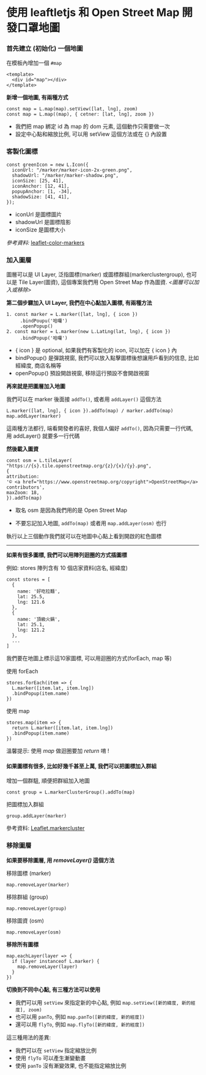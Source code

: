 # 使用 leaftletjs 和 Open Street Map 開發口罩地圖

### 首先建立 (初始化) 一個地圖

在模板內增加一個 `#map`
```
<template>
  <div id="map"></div>
</template>
```

**新增一個地圖, 有兩種方式**
```
const map = L.map(map).setView([lat, lng], zoom)
const map = L.map((map), { cetner: [lat, lng], zoom })
```

- 我們把 map 綁定 id 為 map 的 dom 元素, 這個動作只需要做一次
- 設定中心點和縮放比例, 可以用 setView 這個方法或在 {} 內設置

### 客製化圖標
```
const greenIcon = new L.Icon({
  iconUrl: "/marker/marker-icon-2x-green.png",
  shadowUrl: "/marker/marker-shadow.png",
  iconSize: [25, 41],
  iconAnchor: [12, 41],
  popupAnchor: [1, -34],
  shadowSize: [41, 41],
});
```

- iconUrl 是圖標圖片
- shadowUrl 是圖標陰影
- iconSize 是圖標大小

_參考資料:_ [leaflet-color-markers](https://github.com/pointhi/leaflet-color-markers)


### 加入圖層

圖層可以是 UI Layer, 泛指圖標(marker) 或圖標群組(markerclustergroup), 也可以是 Tile Layer(圖資), 這個專案我們用 Open Street Map 作為圖資. _<圖層可以加入或移除>_

__第二個步驟加入 UI Layer, 我們在中心點加入圖標, 有兩種方法__
```
1. const marker = L.marker([lat, lng], { icon })
     .bindPoupu('哈囉')
     .openPopup()
2. const marker = L.marker(new L.LatLng(lat, lng), { icon })
     .bindPopup('哈囉')
```

- { icon } 是 optional, 如果我們有客製化的 icon, 可以加在 { icon } 內
- bindPopup() 是彈跳視窗, 我們可以放入點擊圖標後想讓用戶看到的信息, 比如經緯度, 商店名稱等
- openPopup() 預設開啟視窗, 移除這行預設不會開啟視窗

**再來就是把圖層加入地圖**

我們可以在 marker 後面接 `addTo()`, 或者用 `addLayer()` 這個方法
```
L.marker([lat, lng], { icon }).addTo(map) / marker.addTo(map)
map.addLayer(marker)
```

這兩種方法都行, 端看開發者的喜好, 我個人偏好 `addTo()`, 因為只需要一行代碼, 用 addLayer() 就要多一行代碼

**然後載入圖資**
```
const osm = L.tileLayer(
"https://{s}.tile.openstreetmap.org/{z}/{x}/{y}.png",
{
attribution:
'© <a href="https://www.openstreetmap.org/copyright">OpenStreetMap</a> contributors',
maxZoom: 18,
}).addTo(map)
```

- 取名 osm 是因為我們用的是 Open Street Map

- 不要忘記加入地圖, `addTo(map)` 或者用 `map.addLayer(osm)` 也行

執行以上三個動作我們就可以在地圖中心點上看到開啟的紅色圖標

---

**如果有很多圖標, 我們可以用陣列迴圈的方式插圖標**

例如: stores 陣列含有 10 個店家資料(店名, 經緯度)
```
const stores = [
  {
    name: '好吃拉麵',
    lat: 25.5,
    lng: 121.6
  },
  {
    name: '頂級火鍋',
    lat: 25.1,
    lng: 121.2
  },
  ...
]
```

我們要在地圖上標示這10家圖標, 可以用迴圈的方式(forEach, map 等)

使用 forEach
```
stores.forEach(item => {
  L.marker([item.lat, item.lng])
  .bindPopup(item.name)  
})
```

使用 map 
```
stores.map(item => {
  return L.marker([item.lat, item.lng])
  .bindPopup(item.name)
})
```

溫馨提示: 使用 _map_ 做迴圈要加 _return_ 唷 !

#### 如果圖標有很多, 比如好幾千甚至上萬, 我們可以把圖標加入群組

增加一個群駔, 順便把群組加入地圖
```
const group = L.markerClusterGroup().addTo(map)
```

把圖標加入群組
```
group.addLayer(marker)
```

參考資料: [Leaflet.markercluster](https://github.com/Leaflet/Leaflet.markercluster)

### 移除圖層

**如果要移除圖層, 用 _removeLayer()_ 這個方法**

移除圖標 (marker)
```
map.removeLayer(marker)
```

移除群組 (group)
```
map.removeLayer(group)
```

移除圖資 (osm)
```
map.removeLayer(osm)
```

**移除所有圖標**
```
map.eachLayer(layer => {
  if (layer instanceof L.marker) {
    map.removeLayer(layer)
  }
})
```

**切換到不同中心點, 有三種方法可以使用**

- 我們可以用 `setView` 來指定新的中心點, 例如
`map.setView([新的緯度, 新的經度], zoom)`
- 也可以用 `panTo`, 例如 `map.panTo([新的緯度, 新的經度])`
- 還可以用 `flyTo`, 例如 `map.flyTo([新的緯度, 新的經度])`

這三種用法的差異:
- 我們可以在 `setView` 指定縮放比例
- 使用 `flyTo` 可以產生漸變動畫
- 使用 `panTo` 沒有漸變效果, 也不能指定縮放比例




